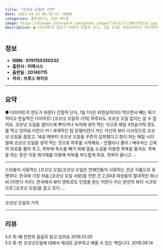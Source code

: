```yaml
---
title: "코코넛 오일의 기적"
date: 2021-04-25 06:55:51 +0900
categories: [국내도서, 건강-뷰티]
image: https://bimage.interpark.com/goods_image/7/6/5/3/220677653s.jpg
description: ● 다이어트의 판도가 바뀐다 간헐적 단식, 1일 1식은 비현실적이다 먹으면서 빼는 획기적이고 현실적인 다이어트! [코코넛 오일의 기적] 하루라도 코코넛 오일 없이는 살 수 없어요. 코코넛 오일을 샐러드에 뿌리거나 녹차에 넣어 먹는 식으로 매일 4찻숟가락 정도를 먹고 있어요.
---
```


## **정보**

- **ISBN : 9791155350232**
- **출판사 : 미메시스**
- **출판일 : 20140715**
- **저자 : 브루스 파이프**

------



## **요약**

●  다이어트의 판도가 바뀐다 간헐적 단식, 1일 1식은 비현실적이다 먹으면서 빼는 획기적이고 현실적인 다이어트! [코코넛 오일의 기적]       하루라도 코코넛 오일 없이는 살 수 없어요. 코코넛 오일을 샐러드에 뿌리거나 녹차에 넣어 먹는 식으로 매일 4찻숟가락 정도를 먹고 있어요.미란다 커 / 세계적인 탑 모델미란다 커는 자신의 뷰티 시크릿으로 코코넛 오일을 꼽았고, 14살 때부터 코코넛 오일을 꾸준히 섭취했다고 한다.저는 매일 시리얼에 코코넛 오일을 넣어 먹는 것으로 하루를 시작해요.- 안젤리나 졸리 / 배우저는 근육의 피로를 풀어 주고, 피부에 독소를 빼기 위해 엡솜 소금을 이용한 목욕을 즐겨요. 목욕을 하는 동안 각질 제거제를 이용해 피부를 부드럽게 하죠. 목욕이 끝나고 ...

------

스타들이 사랑하는 [코코넛 오일]코코넛 오일은 연예인들이 사랑하는 건강 식품으로 유명하다. 한국에 가장 처음 [코코넛 오일 사랑]을 전한 건 2,30대 여성들의 절대적인 워너비 [미란다 커]다. 한국에서 뷰티 멘토로도 인정을 받는 미란다 커는 본인의 뷰티 시크릿으로 [코코넛 오일]을 꼽고 있다.... 

------


코코넛 오일의 기적 

------


## **리뷰** 

5.0 최-혜 천천히 꼼꼼히 읽고 있어요 2018.01.05 <br/>5.0 류-현 코코넛오일에 대해서 제대로 공부하고 배울 수 있는 책입니다. 2016.09.14 <br/>